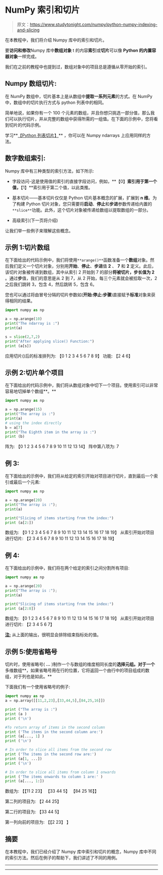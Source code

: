 # NumPy 索引和切片

> 原文：<https://www.studytonight.com/numpy/python-numpy-indexing-and-slicing>

在本教程中，我们将介绍 Numpy 库中的索引和切片。

要**访问和修改**Numpy 库中**数组对象** t 的内容**索引**或**切片**可以像 **Python 的内置容器对象**一样完成。

我们在之前的教程中也提到过，数组对象中的项目总是遵循从零开始的索引。

## **Numpy 数组切片:**

在 NumPy 数组中，切片基本上是从数组中**提取一系列元素**的方式。在 NumPy 中，数组中的切片执行方式与 python 列表中的相同。

简单地说，如果你有一个 100 个元素的数组，并且你想只挑选一部分值，那么我们可以执行切片，并从完整的数组中获得所需的一组值。在下面的示例中，您将看到切片的代码示例。

学习**[【Python 列表切片】](https://www.studytonight.com/post/list-slicing-in-python-with-examples)** ，你可以在 Numpy ndarrays 上应用同样的方法。

## 数字数组索引:

Numpy 库中有三种类型的索引方法，如下所示:

*   字段访问-这是使用值的索引的直接字段访问，例如，**【0】**索引用于第一个值，**【1】**索引用于第二个值，以此类推。

*   基本切片——基本切片仅仅是 Python 切片基本概念的扩展，扩展到 **n 维**。为了构建 Python 切片对象，您只需要将**启动**、**停止**和**步进**参数传递给内置的`**slice**`功能。此外，这个切片对象被传递给数组以提取数组的一部分。

*   高级索引(下一页将介绍)

让我们举一些例子来理解这些概念。

## 示例 1:切片数组

在下面给出的代码示例中，我们将使用`**arange()**`函数准备一个**数组**对象。然后我们定义一个切片对象，分别用**开始**、**停止**、**步进**值 **2** 、 **7** 和 **2** 定义。此后，该切片对象被传递到数组，其中从索引 2 开始到 7 的部分**将被切片，步长值为 2** 。通过**步**值，我们的意思是从 2 到 7，从 2 开始，每三个元素就会被拾取一次，2 之后我们跳转 3，包含 4，然后跳转 5，包含 6。

您也可以通过将由冒号分隔的切片参数如(**开始:停止:步骤**)直接赋予**标准**对象来获得相同的结果。

```py
import numpy as np 

a = np.arange(10) 
print("The ndarray is :")
print(a)

s = slice(2,7,2) 
print("After applying slice() Function:")
print (a[s])
```

应用切片()后的标准排列为:
【0 1 2 3 4 5 6 7 8 9】
功能:
【2 4 6】

## 示例 2:切片单个项目

在下面给出的代码示例中，我们将从数组对象中切下一个项目。使用索引可以非常容易地切掉单个数组**。**

```py
import numpy as np 

a = np.arange(15)
print("The array is :")
print(a)
# using the index directly
b = a[7] 
print("The Eighth item in the array is :")
print (b)
```

阵为:
【0 1 2 3 4 5 6 7 8 9 10 11 12 13 14】
阵中第八项为:
7

## 例 3:

在下面给出的示例中，我们将从给定的索引开始对项目进行切片，直到最后一个索引或最后一个元素:

```py
import numpy as np

a = np.arange(20) 
print("The array is :");
print(a)

print("Slicing of items starting from the index:")
print (a[2:])
```

数组为:
【0 1 2 3 4 5 6 7 8 9 10 11 12 13 14 15 16 17 18 19】
从索引开始对项目进行切片:
【2 3 4 5 6 7 8 9 10 11 12 13 14 15 16 17 18 19】

## 例 4:

在下面给出的示例中，我们将在两个给定的索引之间分割所有项目:

```py
import numpy as np

a = np.arange(20) 
print("The array is :");
print(a)

print("Slicing of items starting from the index:")
print (a[2:8])
```

数组为:
【0 1 2 3 4 5 6 7 8 9 10 11 12 13 14 15 16 17 18 19】
从索引开始对项目进行切片:
【2 3 4 5 6 7】

<u>**注:**</u> 从上面的输出，很明显会排除结束指标处的值。

## 示例 5:使用省略号

切片时，使用省略号( **…** )制作一个与数组的维度相同长度的**选择元组。对于一个**多维数组**，如果省略号用在行的位置，它将返回一个由行中的项目组成的数组，对于列也是如此。**

下面我们有一个使用省略号的例子:

```py
import numpy as np 
a = np.array([[11,2,23],[33,44,5],[84,25,16]]) 

print ("The array is :") 
print (a )
print ('\n')

#To return array of items in the second column 
print ('The items in the second column are:')  
print (a[..., 1] )
print ('\n')

# In order to slice all items from the second row 
print ('The items in the second row are:') 
print (a[1, ...])
print ('\n') 

# In order to slice all items from column 1 onwards 
print ('The items onwards to column 1 are:' )
print (a[..., 1:])
```

数组为:
【【11 2 23】
【33 44 5】
【84 25 16】】

第二列的项目为:
【2 44 25】

第二行的项目为:
【33 44 5】

第一列向前的项目为:
【【2 23】
】

## 摘要

在本教程中，我们已经介绍了 Numpy 库中索引和切片的概念，Numpy 库中不同的索引方法。然后在例子的帮助下，我们讲述了不同的用例。

* * *

* * *